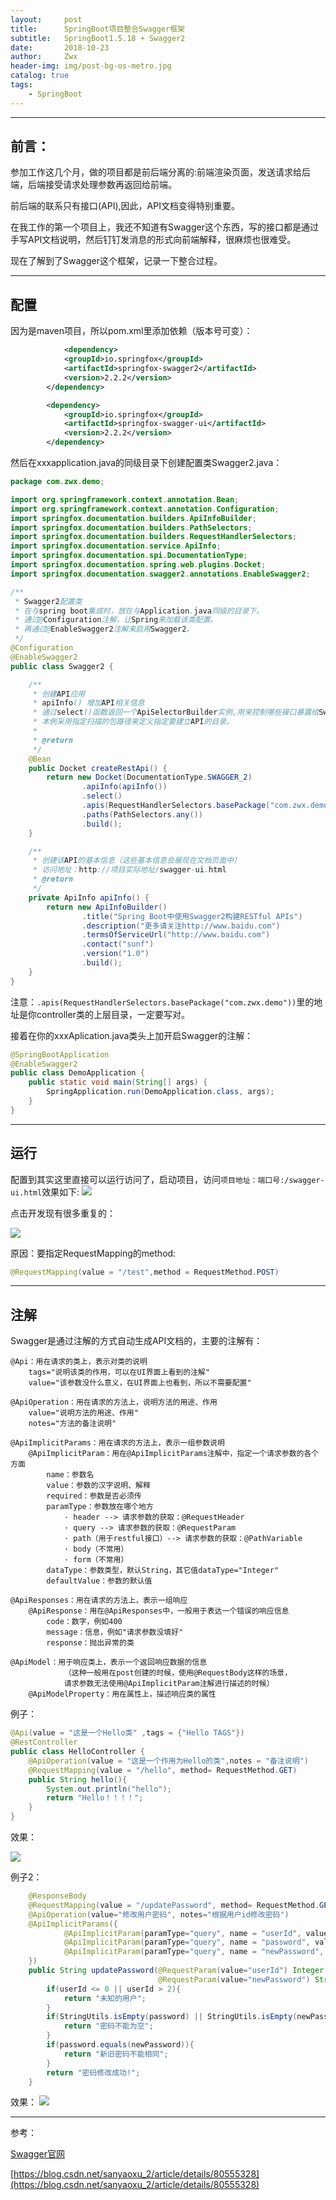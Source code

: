 ```yaml
---
layout:     post
title:      SpringBoot项目整合Swagger框架
subtitle:   SpringBoot1.5.18 + Swagger2
date:       2018-10-23
author:     Zwx
header-img: img/post-bg-os-metro.jpg
catalog: true
tags:
    - SpringBoot
---
```


----
## 前言：

参加工作这几个月，做的项目都是前后端分离的:前端渲染页面，发送请求给后端，后端接受请求处理参数再返回给前端。

前后端的联系只有接口(API),因此，API文档变得特别重要。

在我工作的第一个项目上，我还不知道有Swagger这个东西，写的接口都是通过手写API文档说明，然后钉钉发消息的形式向前端解释，很麻烦也很难受。

现在了解到了Swagger这个框架，记录一下整合过程。

----
## 配置

因为是maven项目，所以pom.xml里添加依赖（版本号可变）：

```xml
        	<dependency>
			<groupId>io.springfox</groupId>
			<artifactId>springfox-swagger2</artifactId>
			<version>2.2.2</version>
		</dependency>

		<dependency>
			<groupId>io.springfox</groupId>
			<artifactId>springfox-swagger-ui</artifactId>
			<version>2.2.2</version>
		</dependency>
```

然后在xxxapplication.java的同级目录下创建配置类Swagger2.java：

```java
package com.zwx.demo;

import org.springframework.context.annotation.Bean;
import org.springframework.context.annotation.Configuration;
import springfox.documentation.builders.ApiInfoBuilder;
import springfox.documentation.builders.PathSelectors;
import springfox.documentation.builders.RequestHandlerSelectors;
import springfox.documentation.service.ApiInfo;
import springfox.documentation.spi.DocumentationType;
import springfox.documentation.spring.web.plugins.Docket;
import springfox.documentation.swagger2.annotations.EnableSwagger2;

/**
 * Swagger2配置类
 * 在与spring boot集成时，放在与Application.java同级的目录下。
 * 通过@Configuration注解，让Spring来加载该类配置。
 * 再通过@EnableSwagger2注解来启用Swagger2。
 */
@Configuration
@EnableSwagger2
public class Swagger2 {

    /**
     * 创建API应用
     * apiInfo() 增加API相关信息
     * 通过select()函数返回一个ApiSelectorBuilder实例,用来控制哪些接口暴露给Swagger来展现，
     * 本例采用指定扫描的包路径来定义指定要建立API的目录。
     *
     * @return
     */
    @Bean
    public Docket createRestApi() {
        return new Docket(DocumentationType.SWAGGER_2)
                .apiInfo(apiInfo())
                .select()
                .apis(RequestHandlerSelectors.basePackage("com.zwx.demo"))
                .paths(PathSelectors.any())
                .build();
    }

    /**
     * 创建该API的基本信息（这些基本信息会展现在文档页面中）
     * 访问地址：http://项目实际地址/swagger-ui.html
     * @return
     */
    private ApiInfo apiInfo() {
        return new ApiInfoBuilder()
                .title("Spring Boot中使用Swagger2构建RESTful APIs")
                .description("更多请关注http://www.baidu.com")
                .termsOfServiceUrl("http://www.baidu.com")
                .contact("sunf")
                .version("1.0")
                .build();
    }
}
```

注意：`.apis(RequestHandlerSelectors.basePackage("com.zwx.demo"))`里的地址是你controller类的上层目录，一定要写对。


接着在你的xxxAplication.java类头上加开启Swagger的注解：
```java
@SpringBootApplication
@EnableSwagger2
public class DemoApplication {
	public static void main(String[] args) {
		SpringApplication.run(DemoApplication.class, args);
	}
}
```


----
## 运行

配置到其实这里直接可以运行访问了，启动项目，访问`项目地址：端口号:/swagger-ui.html`效果如下:
![](http://pic.zwxzzz.top/swa.png)

点击开发现有很多重复的：

![](http://pic.zwxzzz.top/123.png)

原因：要指定RequestMapping的method:
```java
@RequestMapping(value = "/test",method = RequestMethod.POST)
```

---
## 注解

Swagger是通过注解的方式自动生成API文档的，主要的注解有：
```
@Api：用在请求的类上，表示对类的说明
    tags="说明该类的作用，可以在UI界面上看到的注解"
    value="该参数没什么意义，在UI界面上也看到，所以不需要配置"
 
@ApiOperation：用在请求的方法上，说明方法的用途、作用
    value="说明方法的用途、作用"
    notes="方法的备注说明"
 
@ApiImplicitParams：用在请求的方法上，表示一组参数说明
    @ApiImplicitParam：用在@ApiImplicitParams注解中，指定一个请求参数的各个方面
        name：参数名
        value：参数的汉字说明、解释
        required：参数是否必须传
        paramType：参数放在哪个地方
            · header --> 请求参数的获取：@RequestHeader
            · query --> 请求参数的获取：@RequestParam
            · path（用于restful接口）--> 请求参数的获取：@PathVariable
            · body（不常用）
            · form（不常用）    
        dataType：参数类型，默认String，其它值dataType="Integer"       
        defaultValue：参数的默认值
 
@ApiResponses：用在请求的方法上，表示一组响应
    @ApiResponse：用在@ApiResponses中，一般用于表达一个错误的响应信息
        code：数字，例如400
        message：信息，例如"请求参数没填好"
        response：抛出异常的类
 
@ApiModel：用于响应类上，表示一个返回响应数据的信息
            （这种一般用在post创建的时候，使用@RequestBody这样的场景，
            请求参数无法使用@ApiImplicitParam注解进行描述的时候）
    @ApiModelProperty：用在属性上，描述响应类的属性

```

例子：

```java
@Api(value = "这是一个Hello类" ,tags = {"Hello TAGS"})
@RestController
public class HelloController {
    @ApiOperation(value = "这是一个作用为Hello的类",notes = "备注说明")
    @RequestMapping(value = "/hello", method= RequestMethod.GET)
    public String hello(){
        System.out.println("hello");
        return "Hello！！！！";
    }
}
```

效果：

![](http://pic.zwxzzz.top/234.png)

例子2：
```java
    @ResponseBody
    @RequestMapping(value = "/updatePassword", method= RequestMethod.GET)
    @ApiOperation(value="修改用户密码", notes="根据用户id修改密码")
    @ApiImplicitParams({
            @ApiImplicitParam(paramType="query", name = "userId", value = "用户ID", required = true, dataType = "Integer"),
            @ApiImplicitParam(paramType="query", name = "password", value = "旧密码", required = true, dataType = "String"),
            @ApiImplicitParam(paramType="query", name = "newPassword", value = "新密码", required = true, dataType = "String")
    })
    public String updatePassword(@RequestParam(value="userId") Integer userId, @RequestParam(value="password") String password,
                                 @RequestParam(value="newPassword") String newPassword){
        if(userId <= 0 || userId > 2){
            return "未知的用户";
        }
        if(StringUtils.isEmpty(password) || StringUtils.isEmpty(newPassword)){
            return "密码不能为空";
        }
        if(password.equals(newPassword)){
            return "新旧密码不能相同";
        }
        return "密码修改成功!";
    }
```

效果：
![](http://pic.zwxzzz.top/456.png)


----




参考：


[Swagger官网](http://swagger.io/)

[https://blog.csdn.net/sanyaoxu_2/article/details/80555328](https://blog.csdn.net/sanyaoxu_2/article/details/80555328)
